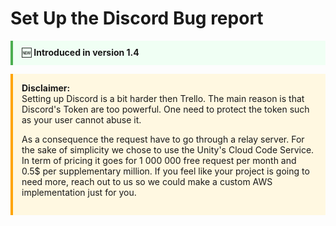 # Set Up the Discord Bug report

<div style="border-left: 4px solid #4CAF50; background: #f0fff4; padding: 0.75em 1em; margin: 1em 0;">
  🆕 <strong>Introduced in version 1.4</strong>
</div>

<div style="border-left: 4px solid #ffa500; padding: 1em; background: #fff8e1;">
  <strong>Disclaimer:</strong><br>
Setting up Discord is a bit harder then Trello. The main reason is that Discord's Token are too powerful. One need to protect the token such as your user cannot abuse it. 

As a consequence the request have to go through a relay server. For the sake of simplicity we chose to use the Unity's Cloud Code Service. In term of pricing it goes for 1 000 000 free request per month and 0.5$ per supplementary million. If you feel like your project is going to need more, reach out to us so we could make a custom AWS implementation just for you.
</div>


